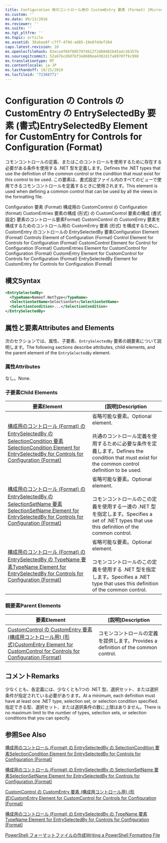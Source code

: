 ```yaml
---
title: Configuration 用のコントロール用の CustomEntry 要素 (Format) |Microsoft Docs
ms.custom: ''
ms.date: 09/13/2016
ms.reviewer: ''
ms.suite: ''
ms.tgt_pltfrm: ''
ms.topic: article
ms.assetid: 30abae8f-c7f7-479d-ad85-19e07ddef204
caps.latest.revision: 10
ms.openlocfilehash: 81eca4f66f0057074612f2d60482b45adc36357b
ms.sourcegitcommit: 52a67bcd9d7bf3e8600ea4302d1fa8970ff9c998
ms.translationtype: MT
ms.contentlocale: ja-JP
ms.lasthandoff: 10/15/2019
ms.locfileid: "72368771"
---
```

# <a name="entryselectedby-element-for-customentry-for-controls-for-configuration-format"></a><span data-ttu-id="4fdb7-102">Configuration の Controls の CustomEntry の EntrySelectedBy 要素 (書式)</span><span class="sxs-lookup"><span data-stu-id="4fdb7-102">EntrySelectedBy Element for CustomEntry for Controls for Configuration (Format)</span></span>

<span data-ttu-id="4fdb7-103">コモンコントロールの定義、またはこのコントロールを使用するために存在する必要がある条件を使用する .NET 型を定義します。</span><span class="sxs-lookup"><span data-stu-id="4fdb7-103">Defines the .NET types that use the definition of the common control or the condition that must exist for this control to be used.</span></span> <span data-ttu-id="4fdb7-104">この要素は、書式設定ファイル内のすべてのビューで使用できるコモンコントロールを定義するときに使用されます。</span><span class="sxs-lookup"><span data-stu-id="4fdb7-104">This element is used when defining a common control that can be used by all the views in the formatting file.</span></span>

<span data-ttu-id="4fdb7-105">Configuration 要素 (Format) 構成用の CustomControl の Configuration (format) CustomEntries 要素の構成 (形式) の CustomControl 要素の構成 (書式設定) 要素のコントロール要素Format) CustomControl の CustomEntry 要素を構成するためのコントロール用の CustomEntry 要素 (形式) を構成するために、CustomEntry のコントロールの EntrySelectedBy 要素</span><span class="sxs-lookup"><span data-stu-id="4fdb7-105">Configuration Element (Format) Controls Element of Configuration (Format) Control Element for Controls for Configuration (Format) CustomControl Element for Control for Configuration (Format) CustomEntries Element for CustomControl for Configuration (Format) CustomEntry Element for CustomControl for Controls for Configuration (Format) EntrySelectedBy Element for CustomEntry for Controls for Configuration (Format)</span></span>

## <a name="syntax"></a><span data-ttu-id="4fdb7-106">構文</span><span class="sxs-lookup"><span data-stu-id="4fdb7-106">Syntax</span></span>

```xml
<EntrySelectedBy>
  <TypeName>Nameof.NetType</TypeName>
  <SelectionSetName>SelectionSet</SelectionSetName>
  <SelectionCondition>...</SelectionCondition>
</EntrySelectedBy>
```

## <a name="attributes-and-elements"></a><span data-ttu-id="4fdb7-107">属性と要素</span><span class="sxs-lookup"><span data-stu-id="4fdb7-107">Attributes and Elements</span></span>

<span data-ttu-id="4fdb7-108">次のセクションでは、属性、子要素、`EntrySelectedBy` 要素の親要素について説明します。</span><span class="sxs-lookup"><span data-stu-id="4fdb7-108">The following sections describe attributes, child elements, and the parent element of the `EntrySelectedBy` element.</span></span>

### <a name="attributes"></a><span data-ttu-id="4fdb7-109">属性</span><span class="sxs-lookup"><span data-stu-id="4fdb7-109">Attributes</span></span>

<span data-ttu-id="4fdb7-110">なし。</span><span class="sxs-lookup"><span data-stu-id="4fdb7-110">None.</span></span>

### <a name="child-elements"></a><span data-ttu-id="4fdb7-111">子要素</span><span class="sxs-lookup"><span data-stu-id="4fdb7-111">Child Elements</span></span>

|<span data-ttu-id="4fdb7-112">要素</span><span class="sxs-lookup"><span data-stu-id="4fdb7-112">Element</span></span>|<span data-ttu-id="4fdb7-113">[説明]</span><span class="sxs-lookup"><span data-stu-id="4fdb7-113">Description</span></span>|
|-------------|-----------------|
|[<span data-ttu-id="4fdb7-114">構成用のコントロール (Format) の EntrySelectedBy の SelectionCondition 要素</span><span class="sxs-lookup"><span data-stu-id="4fdb7-114">SelectionCondition Element for EntrySelectedBy for Controls for Configuration (Format)</span></span>](./selectioncondition-element-for-entryselectedby-for-controls-for-configuration-format.md)|<span data-ttu-id="4fdb7-115">省略可能な要素。</span><span class="sxs-lookup"><span data-stu-id="4fdb7-115">Optional element.</span></span><br /><br /> <span data-ttu-id="4fdb7-116">共通のコントロール定義を使用するために必要な条件を定義します。</span><span class="sxs-lookup"><span data-stu-id="4fdb7-116">Defines the condition that must exist for the common control definition to be used.</span></span>|
|[<span data-ttu-id="4fdb7-117">構成用のコントロール (Format) の EntrySelectedBy の SelectionSetName 要素</span><span class="sxs-lookup"><span data-stu-id="4fdb7-117">SelectionSetName Element for EntrySelectedBy for Controls for Configuration (Format)</span></span>](./selectionsetname-element-for-selectioncondition-for-controls-for-configuration-format.md)|<span data-ttu-id="4fdb7-118">省略可能な要素。</span><span class="sxs-lookup"><span data-stu-id="4fdb7-118">Optional element.</span></span><br /><br /> <span data-ttu-id="4fdb7-119">コモンコントロールのこの定義を使用する一連の .NET 型を指定します。</span><span class="sxs-lookup"><span data-stu-id="4fdb7-119">Specifies a set of .NET types that use this definition of the common control.</span></span>|
|[<span data-ttu-id="4fdb7-120">構成用のコントロール (Format) の EntrySelectedBy の TypeName 要素</span><span class="sxs-lookup"><span data-stu-id="4fdb7-120">TypeName Element for EntrySelectedBy for Controls for Configuration (Format)</span></span>](./typename-element-for-entryselectedby-for-controls-for-configuration-format.md)|<span data-ttu-id="4fdb7-121">省略可能な要素。</span><span class="sxs-lookup"><span data-stu-id="4fdb7-121">Optional element.</span></span><br /><br /> <span data-ttu-id="4fdb7-122">コモンコントロールのこの定義を使用する .NET 型を指定します。</span><span class="sxs-lookup"><span data-stu-id="4fdb7-122">Specifies a .NET type that uses this definition of the common control.</span></span>|

### <a name="parent-elements"></a><span data-ttu-id="4fdb7-123">親要素</span><span class="sxs-lookup"><span data-stu-id="4fdb7-123">Parent Elements</span></span>

|<span data-ttu-id="4fdb7-124">要素</span><span class="sxs-lookup"><span data-stu-id="4fdb7-124">Element</span></span>|<span data-ttu-id="4fdb7-125">[説明]</span><span class="sxs-lookup"><span data-stu-id="4fdb7-125">Description</span></span>|
|-------------|-----------------|
|[<span data-ttu-id="4fdb7-126">CustomControl の CustomEntry 要素 (構成用コントロール用) (形式)</span><span class="sxs-lookup"><span data-stu-id="4fdb7-126">CustomEntry Element for CustomControl for Controls for Configuration (Format)</span></span>](./customentry-element-for-customcontrol-for-controls-for-configuration-format.md)|<span data-ttu-id="4fdb7-127">コモンコントロールの定義を提供します。</span><span class="sxs-lookup"><span data-stu-id="4fdb7-127">Provides a definition of the common control.</span></span>|

## <a name="remarks"></a><span data-ttu-id="4fdb7-128">コメント</span><span class="sxs-lookup"><span data-stu-id="4fdb7-128">Remarks</span></span>

<span data-ttu-id="4fdb7-129">少なくとも、各定義には、少なくとも1つの .NET 型、選択セット、または選択条件が指定されている必要があります。</span><span class="sxs-lookup"><span data-stu-id="4fdb7-129">At a minimum, each definition must have at least one .NET type, selection set, or selection condition specified.</span></span> <span data-ttu-id="4fdb7-130">指定できる型、選択セット、または選択条件の数に上限はありません。</span><span class="sxs-lookup"><span data-stu-id="4fdb7-130">There is no maximum limit to the number of types, selection sets, or selection conditions that you can specify.</span></span>

## <a name="see-also"></a><span data-ttu-id="4fdb7-131">参照</span><span class="sxs-lookup"><span data-stu-id="4fdb7-131">See Also</span></span>

[<span data-ttu-id="4fdb7-132">構成用のコントロール (Format) の EntrySelectedBy の SelectionCondition 要素</span><span class="sxs-lookup"><span data-stu-id="4fdb7-132">SelectionCondition Element for EntrySelectedBy for Controls for Configuration (Format)</span></span>](./selectioncondition-element-for-entryselectedby-for-controls-for-configuration-format.md)

[<span data-ttu-id="4fdb7-133">構成用のコントロール (Format) の EntrySelectedBy の SelectionSetName 要素</span><span class="sxs-lookup"><span data-stu-id="4fdb7-133">SelectionSetName Element for EntrySelectedBy for Controls for Configuration (Format)</span></span>](./selectionsetname-element-for-selectioncondition-for-controls-for-configuration-format.md)

[<span data-ttu-id="4fdb7-134">CustomControl の CustomEntry 要素 (構成用コントロール用) (形式)</span><span class="sxs-lookup"><span data-stu-id="4fdb7-134">CustomEntry Element for CustomControl for Controls for Configuration (Format)</span></span>](./customentry-element-for-customcontrol-for-controls-for-configuration-format.md)

[<span data-ttu-id="4fdb7-135">構成用のコントロール (Format) の EntrySelectedBy の TypeName 要素</span><span class="sxs-lookup"><span data-stu-id="4fdb7-135">TypeName Element for EntrySelectedBy for Controls for Configuration (Format)</span></span>](./typename-element-for-selectioncondition-for-controls-for-configuration-format.md)

[<span data-ttu-id="4fdb7-136">PowerShell フォーマットファイルの作成</span><span class="sxs-lookup"><span data-stu-id="4fdb7-136">Writing a PowerShell Formatting File</span></span>](./writing-a-powershell-formatting-file.md)
